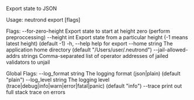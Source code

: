 Export state to JSON

Usage:
  neutrond export [flags]

Flags:
      --for-zero-height              Export state to start at height zero (perform preproccessing)
      --height int                   Export state from a particular height (-1 means latest height) (default -1)
  -h, --help                         help for export
      --home string                  The application home directory (default "/Users/user/.neutrond")
      --jail-allowed-addrs strings   Comma-separated list of operator addresses of jailed validators to unjail

Global Flags:
      --log_format string   The logging format (json|plain) (default "plain")
      --log_level string    The logging level (trace|debug|info|warn|error|fatal|panic) (default "info")
      --trace               print out full stack trace on errors

